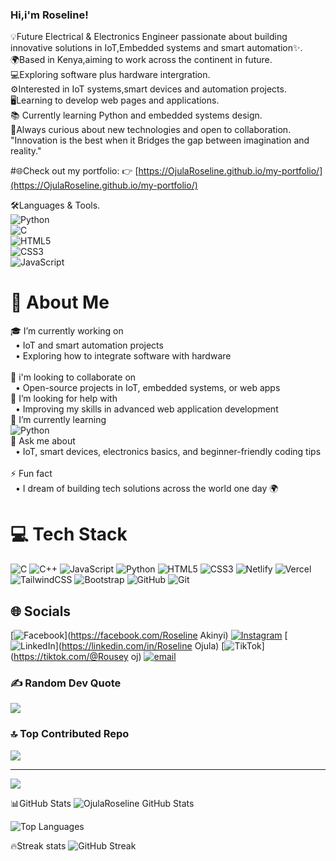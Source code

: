 ### Hi,i'm Roseline!

💡Future Electrical & Electronics Engineer passionate about building innovative solutions in IoT,Embedded systems and smart automation✨.<br/>
🌍Based in Kenya,aiming to work across the continent in future.<br/>
💻Exploring software plus hardware intergration.<br/>
⚙️Interested in IoT systems,smart devices and automation projects.<br/>
🖥️Learning to develop web pages and applications.<br/>
📚 Currently learning Python and embedded systems design.<br/>
🚀Always curious about new technologies and open to collaboration.<br/>
 "Innovation is the best when it Bridges the gap between imagination and reality."<br/>
 
#🌐Check out my portfolio: 
 👉 [https://OjulaRoseline.github.io/my-portfolio/](https://OjulaRoseline.github.io/my-portfolio/)  


 🛠️Languages & Tools.<br/>
 ![Python](https://img.shields.io/badge/Python-3776AB?style=for-the-badge&logo=python&logoColor=white)  
![C](https://img.shields.io/badge/C-00599C?style=for-the-badge&logo=c&logoColor=white)  
 ![HTML5](https://img.shields.io/badge/HTML5-E34F26?style=for-the-badge&logo=html5&logoColor=white)  
![CSS3](https://img.shields.io/badge/CSS3-1572B6?style=for-the-badge&logo=css3&logoColor=white)  
![JavaScript](https://img.shields.io/badge/JavaScript-F7DF1E?style=for-the-badge&logo=javascript&logoColor=black)

# 💫 About Me
🎓 I’m currently working on<br>&nbsp;&nbsp;• IoT and smart automation projects  <br>&nbsp;&nbsp;• Exploring how to integrate software with hardware  <br><br>🤝 i'm looking to collaborate on<br>&nbsp;&nbsp;• Open-source projects in IoT, embedded systems, or web apps<br>  🙌 I’m looking for help with<br>&nbsp;&nbsp;• Improving my skills in advanced web application development<br>📖 I’m currently learning  <br>![Python](https://img.shields.io/badge/Python-3776AB?style=flat&logo=python&logoColor=white)<br>💬 Ask me about <br>&nbsp;&nbsp;• IoT, smart devices, electronics basics, and beginner-friendly coding tips  <br><br>⚡ Fun fact<br>&nbsp;&nbsp;• I dream of building tech solutions across the world one day 🌍 
# 💻 Tech Stack
![C](https://img.shields.io/badge/c-%2300599C.svg?style=for-the-badge&logo=c&logoColor=white) ![C++](https://img.shields.io/badge/c++-%2300599C.svg?style=for-the-badge&logo=c%2B%2B&logoColor=white) ![JavaScript](https://img.shields.io/badge/javascript-%23323330.svg?style=for-the-badge&logo=javascript&logoColor=%23F7DF1E) ![Python](https://img.shields.io/badge/python-3670A0?style=for-the-badge&logo=python&logoColor=ffdd54) ![HTML5](https://img.shields.io/badge/html5-%23E34F26.svg?style=for-the-badge&logo=html5&logoColor=white) ![CSS3](https://img.shields.io/badge/css3-%231572B6.svg?style=for-the-badge&logo=css3&logoColor=white) ![Netlify](https://img.shields.io/badge/netlify-%23000000.svg?style=for-the-badge&logo=netlify&logoColor=#00C7B7) ![Vercel](https://img.shields.io/badge/vercel-%23000000.svg?style=for-the-badge&logo=vercel&logoColor=white) ![TailwindCSS](https://img.shields.io/badge/tailwindcss-%2338B2AC.svg?style=for-the-badge&logo=tailwind-css&logoColor=white) ![Bootstrap](https://img.shields.io/badge/bootstrap-%238511FA.svg?style=for-the-badge&logo=bootstrap&logoColor=white) ![GitHub](https://img.shields.io/badge/github-%23121011.svg?style=for-the-badge&logo=github&logoColor=white) ![Git](https://img.shields.io/badge/git-%23F05033.svg?style=for-the-badge&logo=git&logoColor=white)
## 🌐 Socials
[![Facebook](https://img.shields.io/badge/Facebook-%231877F2.svg?logo=Facebook&logoColor=white)](https://facebook.com/Roseline Akinyi) [![Instagram](https://img.shields.io/badge/Instagram-%23E4405F.svg?logo=Instagram&logoColor=white)](https://instagram.com/roselineakinyi_dev) [![LinkedIn](https://img.shields.io/badge/LinkedIn-%230077B5.svg?logo=linkedin&logoColor=white)](https://linkedin.com/in/Roseline Ojula) [![TikTok](https://img.shields.io/badge/TikTok-%23000000.svg?logo=TikTok&logoColor=white)](https://tiktok.com/@Rousey oj) [![email](https://img.shields.io/badge/Email-D14836?logo=gmail&logoColor=white)](mailto:roselineakinyi587@gmail.com) 
### ✍️ Random Dev Quote
![](https://quotes-github-readme.vercel.app/api?type=horizontal&theme=radical)

### 🔝 Top Contributed Repo
![](https://github-contributor-stats.vercel.app/api?username=OjulaRoseline&limit=5&theme=dark&combine_all_yearly_contributions=true)

---
[![](https://visitcount.itsvg.in/api?id=OjulaRoseline&icon=0&color=0)](https://visitcount.itsvg.in)

<!-- Proudly created with GPRM ( https://gprm.itsvg.in ) -->

📊GitHub Stats
![OjulaRoseline GitHub Stats](https://github-readme-stats.vercel.app/api?username=OjulaRoseline&show_icons=true&theme=radical)  

![Top Languages](https://github-readme-stats.vercel.app/api/top-langs/?username=OjulaRoseline&layout=compact&theme=radical) 

🔥Streak stats
![GitHub Streak](https://github-readme-streak-stats.herokuapp.com/?user=OjulaRoseline&theme=tokyonight)


